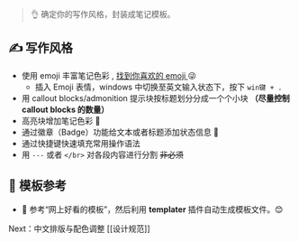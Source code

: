>👌  确定你的写作风格，封装成笔记模板。
## ✍ 写作风格
- 使用 emoji 丰富笔记色彩 , [ 找到你喜欢的 emoji ](https://www.emojiall.com/zh-hans/all-emojis) 😜
	- 插入 Emoji 表情，windows 中切换至英文输入状态下，按下 `win键 + .`
- 用 callout blocks/admonition 提示块按标题划分分成一个个小块 **（尽量控制 callout blocks 的数量）**
- 高亮块增加笔记色彩 🎨
- 通过徽章（Badge）功能给文本或者标题添加状态信息 🏅
- 通过快捷键快速填充常用操作语法
- 用 `---` 或者 `</br>` 对各段内容进行分割 ~~非必须~~
## 📰 模板参考
- 🤝 参考“网上好看的模板”，然后利用 **templater** 插件自动生成模板文件。😊

Next：中文排版与配色调整 [[设计规范]]
